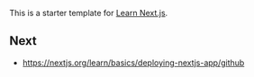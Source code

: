 This is a starter template for [Learn Next.js](https://nextjs.org/learn).

## Next

- https://nextjs.org/learn/basics/deploying-nextjs-app/github